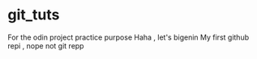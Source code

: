 # git_tuts
For the odin project  practice purpose
Haha , let's bigenin
My first github repi , nope not git repp
